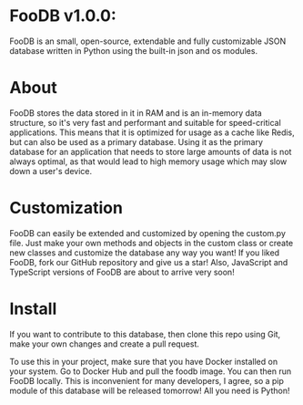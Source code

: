 # FooDB v1.0.0:
FooDB is an small, open-source, extendable and fully customizable JSON database written in Python using the built-in json and os  modules.

# About
FooDB stores the data stored in it in RAM and is an in-memory data structure, so it's very fast and performant and suitable for speed-critical applications.
This means that it is optimized for usage as a cache like Redis, but can also be used as a primary database.
Using it as the primary database for an application that needs to store large amounts of data is not always optimal, as that would 
lead to high memory usage which may slow down a user's device.

# Customization
FooDB can easily be extended and customized by opening the custom.py file.
Just make your own methods and objects in the custom class or create new classes and customize the database any way you want!
If you liked FooDB, fork our GitHub repository and give us a star!
Also, JavaScript and TypeScript versions of FooDB are about to arrive very soon!

# Install
If you want to contribute to this database, then clone this repo using Git, make your own changes and create a pull request.

To use this in your project, make sure that you have Docker installed on your system. Go to Docker Hub and pull the foodb image. You can then run FooDB locally.
This is inconvenient for many developers, I agree, so a pip module of this database will be released tomorrow! All you need is Python!
